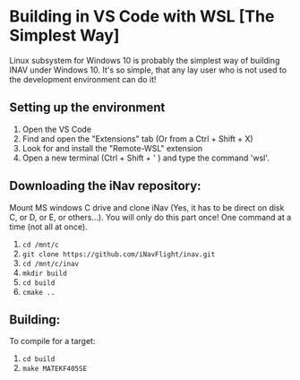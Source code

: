 # Building in VS Code with WSL [The Simplest Way]

Linux subsystem for Windows 10 is probably the simplest way of building INAV under Windows 10. It's so simple, that any lay user who is not used to the development environment can do it!

## Setting up the environment

1. Open the VS Code
2. Find and open the "Extensions" tab (Or from a Ctrl + Shift + X)
3. Look for and install the "Remote-WSL" extension
4. Open a new terminal (Ctrl + Shift + ' ) and type the command 'wsl'.

## Downloading the iNav repository:

Mount MS windows C drive and clone iNav (Yes, it has to be direct on disk C, or D, or E, or others...). You will only do this part once!
One command at a time (not all at once).
1. `cd /mnt/c`
2. `git clone https://github.com/iNavFlight/inav.git`
3. `cd /mnt/c/inav`
4. `mkdir build`
5. `cd build`
6. `cmake ..`

## Building:

To compile for a target:

1. `cd build`
2. `make MATEKF405SE`
